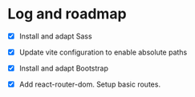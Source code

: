 # Log and roadmap

- [x] Install and adapt Sass
- [x] Update vite configuration to enable absolute paths
- [x] Install and adapt Bootstrap
- [x] Add react-router-dom. Setup basic routes.

